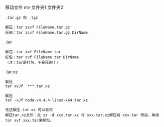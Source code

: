 移动文件 
	mv 文件夹1  文件夹2


	.tar.gz 和 .tgz

	解压：tar zxvf FileName.tar.gz
	压缩：tar zcvf FileName.tar.gz DirName

.tar

	解包：tar xvf FileName.tar
	打包：tar cvf FileName.tar DirName
	（注：tar是打包，不是压缩！）

.tar.xz

	解压
	tar xvJf  ***.tar.xz
	
	解压
	tar -xJf node-v4.4.4-linux-x64.tar.xz 
	
	无法解压.tar.xz 可以尝试
	解压tar.xz文件：先 xz -d xxx.tar.xz 将 xxx.tar.xz解压成 xxx.tar 然后，再用 tar xvf xxx.tar来解包。